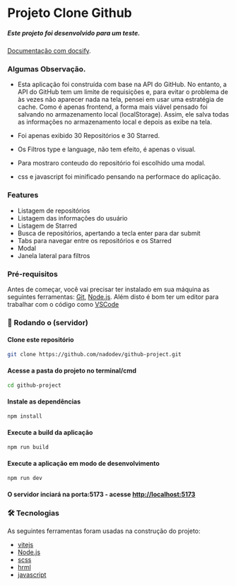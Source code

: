 
# Projeto Clone Github
##### Este projeto foi desenvolvido para um teste.



[Documentação com docsify](https://nadodev.github.io/docs_project/). 

### Algumas Observação.
- Esta aplicação foi construída com base na API do GitHub. No entanto, a API do GitHub tem um limite de requisições e, para evitar o problema de às vezes não aparecer nada na tela, pensei em usar uma estratégia de cache. Como é apenas frontend, a forma mais  viável pensado foi salvando no armazenamento local (localStorage). Assim, ele salva todas as informações no armazenamento local e depois as exibe na tela.

- Foi apenas exibido 30 Repositórios e 30 Starred.
- Os Filtros type e language, não tem efeito, é apenas o visual.
- Para mostraro conteudo do repositório foi escolhido uma modal.
- css e javascript foi minificado pensando na performace do aplicação.

### Features

- Listagem de repositórios
- Listagem das informações do usuário
- Listagem de Starred
- Busca de repositórios, apertando a tecla enter para dar submit
- Tabs para navegar entre os repositórios e os Starred
- Modal
- Janela lateral para filtros


### Pré-requisitos

Antes de começar, você vai precisar ter instalado em sua máquina as seguintes ferramentas:
[Git](https://git-scm.com), [Node.js](https://nodejs.org/en/). 
Além disto é bom ter um editor para trabalhar com o código como [VSCode](https://code.visualstudio.com/)


### 🎲 Rodando o (servidor)
#### Clone este repositório
```bash
git clone https://github.com/nadodev/github-project.git
```
#### Acesse a pasta do projeto no terminal/cmd
```bash
cd github-project
```
#### Instale as dependências
```bash
npm install
```
#### Execute a build da aplicação 

```bash
npm run build
```

#### Execute a aplicação em modo de desenvolvimento
```bash
npm run dev
```

#### O servidor inciará na porta:5173 - acesse <http://localhost:5173>

### 🛠 Tecnologias

As seguintes ferramentas foram usadas na construção do projeto:

- [vitejs](https://vitejs.dev/guide/)
- [Node.js](https://nodejs.org/en/)
- [scss](https://sass-lang.com/)
- [hrml](https://developer.mozilla.org/pt-BR/docs/Web/html)
- [javascript](https://developer.mozilla.org/pt-BR/docs/Web/JavaScript)

